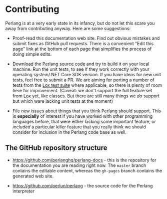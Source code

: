 # Contributing

Perlang is at a very early state in its infancy, but do not let this scare you away from contributing anyway. Here are some suggestions:

- Proof-read this documentation web site. Find out obvious mistakes and submit fixes as GitHub pull requests. There is a convenient "Edit this page" link at the bottom of each page that simplifies the process of doing simple edits.

- Download the Perlang source code and try to build it on your local machine. Run the unit tests, to see if they work correctly with your operating system/.NET Core SDK version. If you have ideas for new unit tests, feel free to submit a PR. We are aiming for porting a number of tests from the [Lox test suite](https://github.com/munificent/craftinginterpreters/tree/master/test) where applicable, so there is plenty of room here for improvement. (Caveat: we don't support the full feature set from Lox yet, like classes. But there are still many things we _do_ support but which ware lacking unit tests at the moment)

- File new issues about things that you think Perlang should support. This is **especially** of interest if you have worked with other programming languages before, that were either lacking some important feature, or _included_ a particular killer feature that you really think we should consider for inclusion in the Perlang code base as well.

## The GitHub repository structure

- https://github.com/perlanghq/perlang-docs - this is the repository for the documentation you are reading right now. The `master` branch contains the editable content, whereas the `gh-pages` branch contains the generated web site.

- https://github.com/perlun/perlang - the source code for the Perlang interpreter
